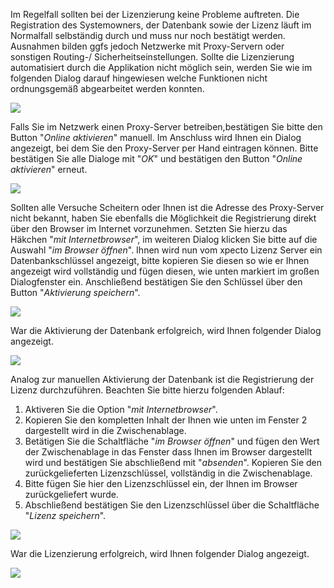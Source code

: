 Im Regelfall sollten bei der Lizenzierung keine Probleme auftreten. Die Registration des Systemowners, der Datenbank sowie der Lizenz läuft im Normalfall selbständig durch und muss nur noch bestätigt werden.
Ausnahmen bilden ggfs jedoch Netzwerke mit Proxy-Servern oder sonstigen Routing-/ Sicherheitseinstellungen.
Sollte die Lizenzierung automatisiert durch die Applikation nicht möglich sein, werden Sie wie im folgenden Dialog darauf hingewiesen welche Funktionen nicht ordnungsgemäß abgearbeitet werden konnten.

![](http://xpecto.github.io/docs/xpecto/Installation/Datenbank_und_Lizenz_aktivieren/lizenzmanager.png)

Falls Sie im Netzwerk einen Proxy-Server betreiben,bestätigen Sie bitte den Button "*Online aktivieren*" manuell. Im Anschluss wird Ihnen ein Dialog angezeigt, bei dem Sie den Proxy-Server per Hand eintragen können. Bitte bestätigen Sie alle Dialoge mit "*OK*" und bestätigen den Button "*Online aktivieren*"  erneut.

![](http://xpecto.github.io/docs/xpecto/Installation/Datenbank_und_Lizenz_aktivieren/Proxy_Datenbank_aktivieren.png)

Sollten alle Versuche Scheitern oder Ihnen ist die Adresse des Proxy-Server nicht bekannt, haben Sie ebenfalls die Möglichkeit die Registrierung direkt über den Browser im Internet vorzunehmen. Setzten Sie hierzu das Häkchen "*mit Internetbrowser*", im weiteren Dialog klicken Sie bitte auf die Auswahl "*im Browser öffnen*".  Ihnen wird nun vom xpecto Lizenz Server ein Datenbankschlüssel angezeigt, bitte kopieren Sie diesen so wie er Ihnen angezeigt wird vollständig und fügen diesen, wie unten markiert im großen Dialogfenster ein. Anschließend bestätigen Sie den Schlüssel über den Button "*Aktivierung speichern*".

![](http://xpecto.github.io/docs/xpecto/Installation/Datenbank_und_Lizenz_aktivieren/Datenbank_aktivieren.png)

War die Aktivierung der Datenbank erfolgreich, wird Ihnen folgender Dialog angezeigt.

![](http://xpecto.github.io/docs/xpecto/Installation/Datenbank_und_Lizenz_aktivieren/reg_ok.png)

Analog zur manuellen Aktivierung der Datenbank ist die Registrierung der Lizenz durchzuführen. Beachten Sie bitte hierzu folgenden Ablauf:

 1. Aktiveren Sie die Option "*mit Internetbrowser*".
 2. Kopieren Sie den kompletten Inhalt der Ihnen wie unten im Fenster 2 dargestellt wird in die Zwischenablage.
 3. Betätigen Sie die Schaltfläche "*im Browser öffnen*" und fügen den Wert der Zwischenablage in das Fenster dass Ihnen im Browser dargestellt wird und bestätigen Sie abschließend mit "*absenden*". Kopieren Sie den zurückgelieferten Lizenzschlüssel, vollständig in die Zwischenablage.
 4. Bitte fügen Sie hier den Lizenzschlüssel ein, der Ihnen im Browser zurückgeliefert wurde.
 5. Abschließend bestätigen Sie den Lizenzschlüssel über die Schaltfläche "*Lizenz speichern*".

![](http://xpecto.github.io/docs/xpecto/Installation/Datenbank_und_Lizenz_aktivieren/Lizenz_aktivieren.png)

War die Lizenzierung erfolgreich, wird Ihnen folgender Dialog angezeigt.

![](http://xpecto.github.io/docs/xpecto/Installation/Datenbank_und_Lizenz_aktivieren/Lizenzierung_erfolgreich.png)

